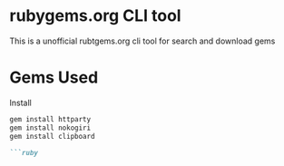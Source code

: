 # rubygems.org CLI tool

This is a unofficial rubtgems.org cli tool for search and download gems

# Gems Used

Install

```ruby
gem install httparty
gem install nokogiri
gem install clipboard

```ruby


